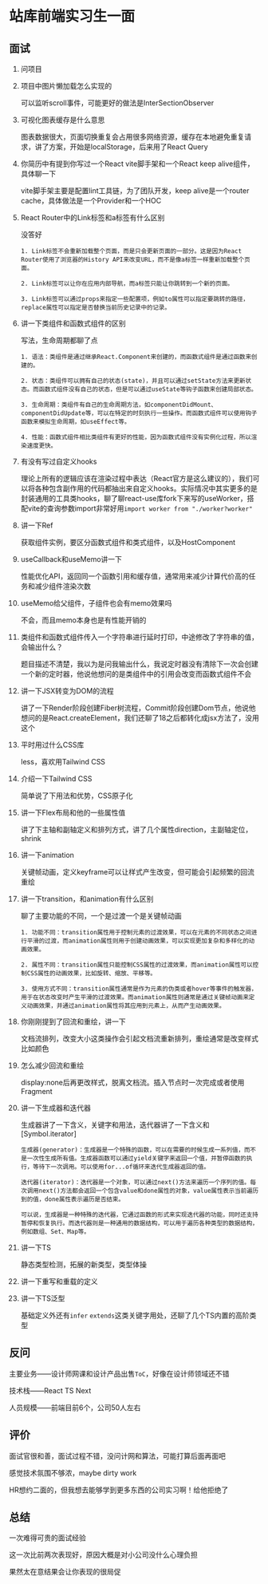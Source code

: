 # 站库前端实习生一面

## 面试

1. 问项目

2. 项目中图片懒加载怎么实现的

   可以监听scroll事件，可能更好的做法是InterSectionObserver

3. 可视化图表缓存是什么意思

   图表数据很大，页面切换重复会占用很多网络资源，缓存在本地避免重复请求，讲了方案，开始是localStorage，后来用了React Query

4. 你简历中有提到你写过一个React vite脚手架和一个React keep alive组件，具体聊一下

   vite脚手架主要是配置lint工具链，为了团队开发，keep alive是一个router cache，具体做法是一个Provider和一个HOC

5. React Router中的Link标签和a标签有什么区别

   没答好

   ```
   1. Link标签不会重新加载整个页面，而是只会更新页面的一部分。这是因为React Router使用了浏览器的History API来改变URL，而不是像a标签一样重新加载整个页面。
   
   2. Link标签可以让你在应用内部导航，而a标签只能让你跳转到一个新的页面。
   
   3. Link标签可以通过props来指定一些配置项，例如to属性可以指定要跳转的路径，replace属性可以指定是否替换当前历史记录中的记录。
   ```

   

6. 讲一下类组件和函数式组件的区别

   写法，生命周期都聊了点

   ```
   1. 语法：类组件是通过继承React.Component来创建的，而函数式组件是通过函数来创建的。
   
   2. 状态：类组件可以拥有自己的状态(state)，并且可以通过setState方法来更新状态。而函数式组件没有自己的状态，但是可以通过useState等钩子函数来创建局部状态。
   
   3. 生命周期：类组件有自己的生命周期方法，如componentDidMount、componentDidUpdate等，可以在特定的时刻执行一些操作。而函数式组件可以使用钩子函数来模拟生命周期，如useEffect等。
   
   4. 性能：函数式组件相比类组件有更好的性能，因为函数式组件没有实例化过程，所以渲染速度更快。
   ```

   

7. 有没有写过自定义hooks

   理论上所有的逻辑应该在渲染过程中表达（React官方是这么建议的），我们可以将各种包含副作用的代码都抽出来自定义hooks。实际情况中其实更多的是封装通用的工具类hooks，聊了聊react-use库fork下来写的useWorker，搭配vite的查询参数import非常好用`import worker from "./worker?worker"`

8. 讲一下Ref

   获取组件实例，要区分函数式组件和类式组件，以及HostComponent

9. useCallback和useMemo讲一下

   性能优化API，返回同一个函数引用和缓存值，通常用来减少计算代价高的任务和减少组件渲染次数

10. useMemo给父组件，子组件也会有memo效果吗

    不会，而且memo本身也是有性能开销的

11. 类组件和函数式组件传入一个字符串进行延时打印，中途修改了字符串的值，会输出什么？

    题目描述不清楚，我以为是问我输出什么，我说定时器没有清除下一次会创建一个新的定时器，他说他想问的是类组件中的引用会改变而函数式组件不会

12. 讲一下JSX转变为DOM的流程

    讲了一下Render阶段创建Fiber树流程，Commit阶段创建Dom节点，他说他想问的是React.createElement，我们还聊了18之后都转化成jsx方法了，没用这个

13. 平时用过什么CSS库

    less，喜欢用Tailwind CSS

14. 介绍一下Tailwind CSS

    简单说了下用法和优势，CSS原子化

15. 讲一下Flex布局和他的一些属性值

    讲了下主轴和副轴定义和排列方式，讲了几个属性direction，主副轴定位，shrink

16. 讲一下animation

    关键帧动画，定义keyframe可以让样式产生改变，但可能会引起频繁的回流重绘

17. 讲一下transition，和animation有什么区别

    聊了主要功能的不同，一个是过渡一个是关键帧动画

    ```
    1. 功能不同：transition属性用于控制元素的过渡效果，可以在元素的不同状态之间进行平滑的过渡，而animation属性则用于创建动画效果，可以实现更加复杂和多样化的动画效果。
    
    2. 属性不同：transition属性只能控制CSS属性的过渡效果，而animation属性可以控制CSS属性的动画效果，比如旋转、缩放、平移等。
    
    3. 使用方式不同：transition属性通常是作为元素的伪类或者hover等事件的触发器，用于在状态改变时产生平滑的过渡效果。而animation属性则通常是通过关键帧动画来定义动画效果，并通过animation属性将其应用到元素上，从而产生动画效果。
    ```

18. 你刚刚提到了回流和重绘，讲一下

    文档流排列，改变大小这类操作会引起文档流重新排列，重绘通常是改变样式比如颜色

19. 怎么减少回流和重绘

    display:none后再更改样式，脱离文档流。插入节点时一次完成或者使用Fragment

20. 讲一下生成器和迭代器

    生成器讲了一下含义，关键字和用法，迭代器讲了一下含义和[Symbol.iterator]

    ```
    生成器(generator)：生成器是一个特殊的函数，可以在需要的时候生成一系列值，而不是一次性生成所有值。生成器函数可以通过yield关键字来返回一个值，并暂停函数的执行，等待下一次调用。可以使用for...of循环来迭代生成器返回的值。
    
    迭代器(iterator)：迭代器是一个对象，可以通过next()方法来遍历一个序列的值。每次调用next()方法都会返回一个包含value和done属性的对象，value属性表示当前遍历到的值，done属性表示遍历是否结束。
    
    可以说，生成器是一种特殊的迭代器，它通过函数的形式来实现迭代器的功能，同时还支持暂停和恢复执行。而迭代器则是一种通用的数据结构，可以用于遍历各种类型的数据结构，例如数组、Set、Map等。
    ```

21. 讲一下TS

    静态类型检测，拓展的新类型，类型体操

22. 讲一下重写和重载的定义

23. 讲一下TS泛型

    基础定义外还有`infer` `extends`这类关键字用处，还聊了几个TS内置的高阶类型



## 反问

主要业务——设计师网课和设计产品出售`ToC`，好像在设计师领域还不错

技术栈——React TS Next

人员规模——前端目前6个，公司50人左右



## 评价

面试官很和善，面试过程不错，没问计网和算法，可能打算后面再面吧

感觉技术氛围不够浓，maybe dirty work

HR想约二面的，但我想去能够学到更多东西的公司实习啊！给他拒绝了



## 总结

一次难得可贵的面试经验

这一次比前两次表现好，原因大概是对小公司没什么心理负担

果然太在意结果会让你表现的很局促
